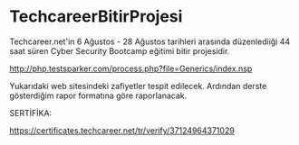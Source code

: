 # TechcareerBitirProjesi

Techcareer.net'in 6 Ağustos - 28 Ağustos tarihleri arasında düzenlediiği  44 saat süren  Cyber Security Bootcamp eğitimi bitir projesidir.


http://php.testsparker.com/process.php?file=Generics/index.nsp


Yukarıdaki web sitesindeki zafiyetler tespit edilecek. Ardından derste gösterdiğim rapor formatına göre raporlanacak.

SERTİFİKA:


https://certificates.techcareer.net/tr/verify/37124964371029


